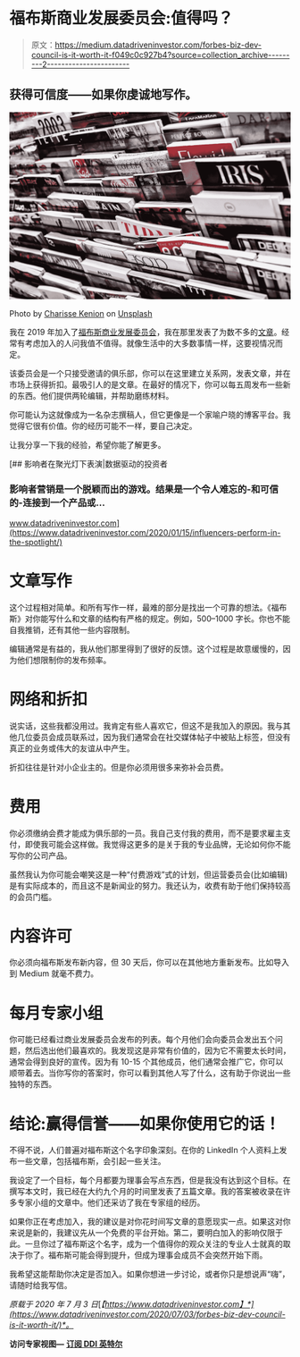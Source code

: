 # 福布斯商业发展委员会:值得吗？

> 原文：<https://medium.datadriveninvestor.com/forbes-biz-dev-council-is-it-worth-it-f049c0c927b4?source=collection_archive---------2----------------------->

## 获得可信度——如果你虔诚地写作。

![](img/3373cbaaebd4670e6b39f9543d81f68c.png)

Photo by [Charisse Kenion](https://unsplash.com/@charissek?utm_source=medium&utm_medium=referral) on [Unsplash](https://unsplash.com?utm_source=medium&utm_medium=referral)

我在 2019 年加入了[福布斯商业发展委员会](https://councils.forbes.com/forbesbizdevcouncil)，我在那里发表了为数不多的[文章](https://www.forbes.com/sites/forbesbusinessdevelopmentcouncil/people/kitmerker/#11d32ddb6b48)。经常有考虑加入的人问我值不值得。就像生活中的大多数事情一样，这要视情况而定。

该委员会是一个只接受邀请的俱乐部，你可以在这里建立关系网，发表文章，并在市场上获得折扣。最吸引人的是文章。在最好的情况下，你可以每五周发布一些新的东西。他们提供两轮编辑，并帮助磨练材料。

你可能认为这就像成为一名杂志撰稿人，但它更像是一个家喻户晓的博客平台。我觉得它很有价值。你的经历可能不一样，要自己决定。

让我分享一下我的经验，希望你能了解更多。

[](https://www.datadriveninvestor.com/2020/01/15/influencers-perform-in-the-spotlight/) [## 影响者在聚光灯下表演|数据驱动的投资者

### 影响者营销是一个脱颖而出的游戏。结果是一个令人难忘的-和可信的-连接到一个产品或…

www.datadriveninvestor.com](https://www.datadriveninvestor.com/2020/01/15/influencers-perform-in-the-spotlight/) 

# 文章写作

这个过程相对简单。和所有写作一样，最难的部分是找出一个可靠的想法。《福布斯》对你能写什么和文章的结构有严格的规定。例如，500–1000 字长。你也不能自我推销，还有其他一些内容限制。

编辑通常是有益的，我从他们那里得到了很好的反馈。这个过程是故意缓慢的，因为他们想限制你的发布频率。

# 网络和折扣

说实话，这些我都没用过。我肯定有些人喜欢它，但这不是我加入的原因。我与其他几位委员会成员联系过，因为我们通常会在社交媒体帖子中被贴上标签，但没有真正的业务或伟大的友谊从中产生。

折扣往往是针对小企业主的。但是你必须用很多来弥补会员费。

# 费用

你必须缴纳会费才能成为俱乐部的一员。我自己支付我的费用，而不是要求雇主支付，即使我可能会这样做。我觉得这更多的是关于我的专业品牌，无论如何你不能写你的公司产品。

虽然我认为你可能会嘲笑这是一种“付费游戏”式的计划，但运营委员会(比如编辑)是有实际成本的，而且这不是新闻业的努力。我还认为，收费有助于他们保持较高的会员门槛。

# 内容许可

你必须向福布斯发布新内容，但 30 天后，你可以在其他地方重新发布。比如导入到 Medium 就毫不费力。

# 每月专家小组

你可能已经看过商业发展委员会发布的列表。每个月他们会向委员会发出五个问题，然后选出他们最喜欢的。我发现这是非常有价值的，因为它不需要太长时间，通常会得到良好的宣传。因为有 10-15 个其他成员，他们通常会推广它，你可以顺带着去。当你写你的答案时，你可以看到其他人写了什么，这有助于你说出一些独特的东西。

# 结论:赢得信誉——如果你使用它的话！

不得不说，人们普遍对福布斯这个名字印象深刻。在你的 LinkedIn 个人资料上发布一些文章，包括福布斯，会引起一些关注。

我设定了一个目标，每个月都要为理事会写点东西，但是我没有达到这个目标。在撰写本文时，我已经在大约九个月的时间里发表了五篇文章。我的答案被收录在许多专家小组的文章中。他们还采访了我在专家组的经历。

如果你正在考虑加入，我的建议是对你花时间写文章的意愿现实一点。如果这对你来说是新的，我建议先从一个免费的平台开始。第二，要明白加入的影响仅限于此。一旦你过了福布斯这个名字，成为一个值得你的观众关注的专业人士就真的取决于你了。福布斯可能会得到提升，但成为理事会成员不会突然开始下雨。

我希望这能帮助你决定是否加入。如果你想进一步讨论，或者你只是想说声“嗨”，请随时给我写信。

*原载于 2020 年 7 月 3 日*[*【https://www.datadriveninvestor.com】*](https://www.datadriveninvestor.com/2020/07/03/forbes-biz-dev-council-is-it-worth-it/)*。*

**访问专家视图—** [**订阅 DDI 英特尔**](https://datadriveninvestor.com/ddi-intel)